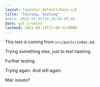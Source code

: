 ```yaml
---
layout: layouts/_default/base.njk
title: "Testing, testing"
#date: 2022-05-05T16:28:00-05:00
date: git Created
lastmod: 2022-08-15T17:08:31+0000
---
```


This text is coming from `src/posts/index.md`.

Trying something else, just to test hashing.

Further testing.

Trying again. And still again.

Mac issues?
